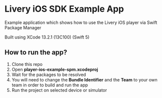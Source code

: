 # Livery iOS SDK Example App
Example application which shows how to use the Livery iOS player via Swift Package Manager

Built using XCode 13.2.1 (13C100) (Swift 5)

## How to run the app?
1. Clone this repo
2. Open **player-ios-example-spm.xcodeproj**
3. Wait for the packages to be resolved
4. You will need to change the **Bundle Identifier** and the **Team** to your own team in order to build and run the app
5. Run the project on selected device or simulator
